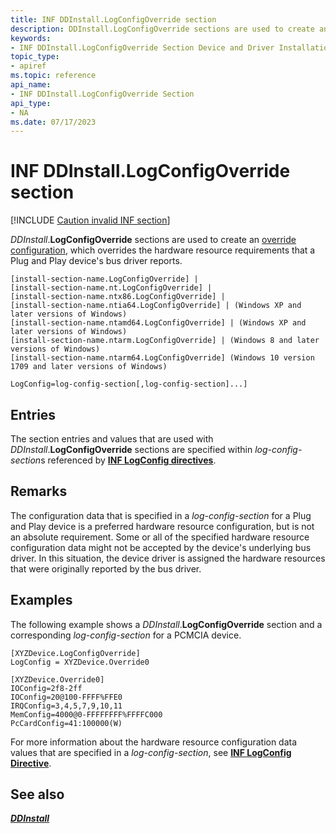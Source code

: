 ```yaml
---
title: INF DDInstall.LogConfigOverride section
description: DDInstall.LogConfigOverride sections are used to create an override configuration to override hardware resource requirements.
keywords:
- INF DDInstall.LogConfigOverride Section Device and Driver Installation
topic_type:
- apiref
ms.topic: reference
api_name:
- INF DDInstall.LogConfigOverride Section
api_type:
- NA
ms.date: 07/17/2023
---
```


# INF DDInstall.LogConfigOverride section

[!INCLUDE [Caution invalid INF section](../includes/inf-section-invalid-22h2.md)]

_DDInstall_.**LogConfigOverride** sections are used to create an [override configuration](../kernel/hardware-resources.md#logical-configuration-types-for-resource-requirements-lists), which overrides the hardware resource requirements that a Plug and Play device's bus driver reports.

```inf
[install-section-name.LogConfigOverride] |
[install-section-name.nt.LogConfigOverride] |
[install-section-name.ntx86.LogConfigOverride] |
[install-section-name.ntia64.LogConfigOverride] | (Windows XP and later versions of Windows)
[install-section-name.ntamd64.LogConfigOverride] | (Windows XP and later versions of Windows)
[install-section-name.ntarm.LogConfigOverride] | (Windows 8 and later versions of Windows)
[install-section-name.ntarm64.LogConfigOverride] (Windows 10 version 1709 and later versions of Windows)
 
LogConfig=log-config-section[,log-config-section]...] 
```

## Entries

The section entries and values that are used with _DDInstall_.**LogConfigOverride** sections are specified within *log-config-section*s referenced by [**INF LogConfig directives**](inf-logconfig-directive.md).

## Remarks

The configuration data that is specified in a _log-config-section_ for a Plug and Play device is a preferred hardware resource configuration, but is not an absolute requirement. Some or all of the specified hardware resource configuration data might not be accepted by the device's underlying bus driver. In this situation, the device driver is assigned the hardware resources that were originally reported by the bus driver.

## Examples

The following example shows a _DDInstall_.**LogConfigOverride** section and a corresponding _log-config-section_ for a PCMCIA device.

```inf
[XYZDevice.LogConfigOverride]
LogConfig = XYZDevice.Override0

[XYZDevice.Override0]
IOConfig=2f8-2ff
IOConfig=20@100-FFFF%FFE0
IRQConfig=3,4,5,7,9,10,11
MemConfig=4000@0-FFFFFFFF%FFFFC000
PcCardConfig=41:100000(W)
```

For more information about the hardware resource configuration data values that are specified in a _log-config-section_, see [**INF LogConfig Directive**](inf-logconfig-directive.md).

## See also

[**_DDInstall_**](inf-ddinstall-section.md)

